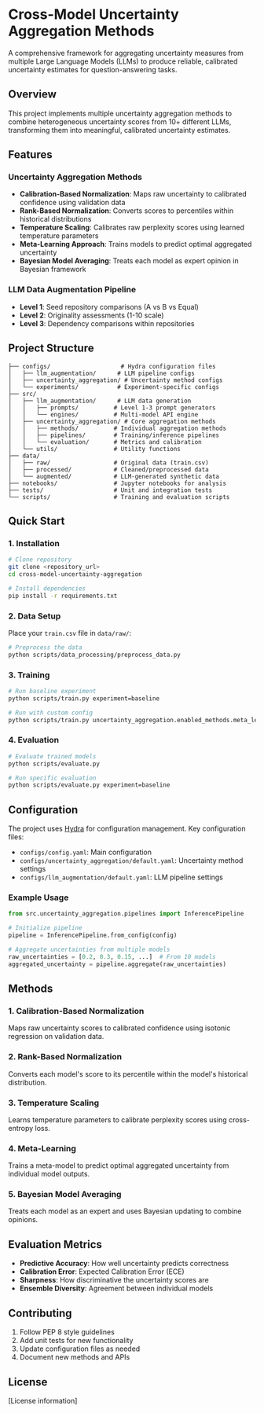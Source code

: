 # Cross-Model Uncertainty Aggregation Methods

A comprehensive framework for aggregating uncertainty measures from multiple Large Language Models (LLMs) to produce reliable, calibrated uncertainty estimates for question-answering tasks.

## Overview

This project implements multiple uncertainty aggregation methods to combine heterogeneous uncertainty scores from 10+ different LLMs, transforming them into meaningful, calibrated uncertainty estimates.

## Features

### Uncertainty Aggregation Methods
- **Calibration-Based Normalization**: Maps raw uncertainty to calibrated confidence using validation data
- **Rank-Based Normalization**: Converts scores to percentiles within historical distributions
- **Temperature Scaling**: Calibrates raw perplexity scores using learned temperature parameters
- **Meta-Learning Approach**: Trains models to predict optimal aggregated uncertainty
- **Bayesian Model Averaging**: Treats each model as expert opinion in Bayesian framework

### LLM Data Augmentation Pipeline
- **Level 1**: Seed repository comparisons (A vs B vs Equal)
- **Level 2**: Originality assessments (1-10 scale)
- **Level 3**: Dependency comparisons within repositories

## Project Structure

```
├── configs/                    # Hydra configuration files
│   ├── llm_augmentation/      # LLM pipeline configs
│   ├── uncertainty_aggregation/ # Uncertainty method configs
│   └── experiments/           # Experiment-specific configs
├── src/
│   ├── llm_augmentation/      # LLM data generation
│   │   ├── prompts/          # Level 1-3 prompt generators
│   │   └── engines/          # Multi-model API engine
│   ├── uncertainty_aggregation/ # Core aggregation methods
│   │   ├── methods/          # Individual aggregation methods
│   │   ├── pipelines/        # Training/inference pipelines
│   │   └── evaluation/       # Metrics and calibration
│   └── utils/                # Utility functions
├── data/
│   ├── raw/                  # Original data (train.csv)
│   ├── processed/            # Cleaned/preprocessed data
│   └── augmented/            # LLM-generated synthetic data
├── notebooks/                # Jupyter notebooks for analysis
├── tests/                    # Unit and integration tests
└── scripts/                  # Training and evaluation scripts
```

## Quick Start

### 1. Installation

```bash
# Clone repository
git clone <repository_url>
cd cross-model-uncertainty-aggregation

# Install dependencies
pip install -r requirements.txt
```

### 2. Data Setup

Place your `train.csv` file in `data/raw/`:

```bash
# Preprocess the data
python scripts/data_processing/preprocess_data.py
```

### 3. Training

```bash
# Run baseline experiment
python scripts/train.py experiment=baseline

# Run with custom config
python scripts/train.py uncertainty_aggregation.enabled_methods.meta_learning=false
```

### 4. Evaluation

```bash
# Evaluate trained models
python scripts/evaluate.py

# Run specific evaluation
python scripts/evaluate.py experiment=baseline
```

## Configuration

The project uses [Hydra](https://hydra.cc/) for configuration management. Key configuration files:

- `configs/config.yaml`: Main configuration
- `configs/uncertainty_aggregation/default.yaml`: Uncertainty method settings
- `configs/llm_augmentation/default.yaml`: LLM pipeline settings

### Example Usage

```python
from src.uncertainty_aggregation.pipelines import InferencePipeline

# Initialize pipeline
pipeline = InferencePipeline.from_config(config)

# Aggregate uncertainties from multiple models
raw_uncertainties = [0.2, 0.3, 0.15, ...]  # From 10 models
aggregated_uncertainty = pipeline.aggregate(raw_uncertainties)
```

## Methods

### 1. Calibration-Based Normalization
Maps raw uncertainty scores to calibrated confidence using isotonic regression on validation data.

### 2. Rank-Based Normalization  
Converts each model's score to its percentile within the model's historical distribution.

### 3. Temperature Scaling
Learns temperature parameters to calibrate perplexity scores using cross-entropy loss.

### 4. Meta-Learning
Trains a meta-model to predict optimal aggregated uncertainty from individual model outputs.

### 5. Bayesian Model Averaging
Treats each model as an expert and uses Bayesian updating to combine opinions.

## Evaluation Metrics

- **Predictive Accuracy**: How well uncertainty predicts correctness
- **Calibration Error**: Expected Calibration Error (ECE) 
- **Sharpness**: How discriminative the uncertainty scores are
- **Ensemble Diversity**: Agreement between individual models

## Contributing

1. Follow PEP 8 style guidelines
2. Add unit tests for new functionality
3. Update configuration files as needed
4. Document new methods and APIs

## License

[License information]
